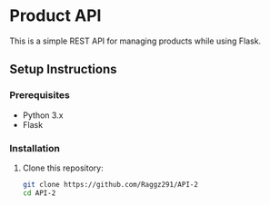 # Product API

This is a simple REST API for managing products while using Flask.

## Setup Instructions

### Prerequisites

- Python 3.x
- Flask

### Installation

1. Clone this repository:
   ```bash
   git clone https://github.com/Raggz291/API-2
   cd API-2
 